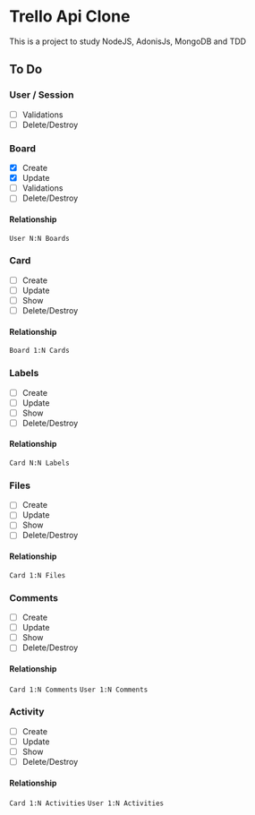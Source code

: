 # Trello Api Clone

This is a project to study NodeJS, AdonisJs, MongoDB and TDD

## To Do

### User / Session
- [ ] Validations
- [ ] Delete/Destroy

### Board
- [x] Create
- [x] Update
- [ ] Validations
- [ ] Delete/Destroy
#### Relationship
`User N:N Boards`

### Card
- [ ] Create
- [ ] Update
- [ ] Show
- [ ] Delete/Destroy
#### Relationship
`Board 1:N Cards`

### Labels
- [ ] Create
- [ ] Update
- [ ] Show
- [ ] Delete/Destroy
#### Relationship
`Card N:N Labels`

### Files
- [ ] Create
- [ ] Update
- [ ] Show
- [ ] Delete/Destroy
#### Relationship
`Card 1:N Files`

### Comments
- [ ] Create
- [ ] Update
- [ ] Show
- [ ] Delete/Destroy

#### Relationship
`Card 1:N Comments`
`User 1:N Comments`

### Activity
- [ ] Create
- [ ] Update
- [ ] Show
- [ ] Delete/Destroy
#### Relationship
`Card 1:N Activities`
`User 1:N Activities`

